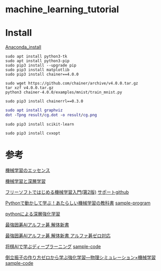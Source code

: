 # machine_learning_tutorial

# Install

[Anaconda_install](https://www.anaconda.com/distribution/#download-section)

```Chainer install
sudo apt install python3-tk
sudo apt install python3-pip
sudo pip3 install --upgrade pip
sudo pip3 install matplotlib
sudo pip3 install chainer==4.0.0

sudo wget https://github.com/chainer/archive/v4.0.0.tar.gz
tar xzf v4.0.0.tar.gz
python3 chainer-4.0.0/examples/mnist/train_mnist.py
```

```ChainerRL install
sudo pip3 install chainerrl==0.3.0
```

```dot cmd
sudo apt install graphviz
dot -Tpng result/cg.dot -o result/cg.png
```

```scikit-learn install
sudo pip3 install scikit-learn
```

```cvxopt install
sudo pip3 install cvxopt
```

# 参考

[機械学習のエッセンス](https://www.sbcr.jp/products/4797393965.html)

[機械学習と深層学習](https://www.ohmsha.co.jp/book/9784274222269)

[フリーソフトではじめる機械学習入門(第2版)](https://www.morikita.co.jp/books/book/3274)
[サポートgithub](https://github.com/MasahiroAraki/MachineLearning)

[Pythonで動かして学ぶ！あたらしい機械学習の教科書](https://www.shoeisha.co.jp/book/detail/9784798144986)
[sample-program](https://www.shoeisha.co.jp/book/download/9784798144986/detail)

[pythonによる深層強化学習](https://www.ohmsha.co.jp/book/9784274222535/)

[最強囲碁AIアルファ碁 解体新書](https://www.shoeisha.co.jp/book/detail/9784798152561)

[最強囲碁AIアルファ碁 解体新書 アルファ碁ゼロ対応]()

[将棋AIで学ぶディープラーニング](https://book.mynavi.jp/ec/products/detail/id=88752)
[sample-code](https://github.com/TadaoYamaoka/python-dlshogi)

[倒立振子の作り方ゼロから学ぶ強化学習―物理シミュレーション×機械学習](http://www.natural-science.or.jp/article/20190124093733.php)
[sample-code](http://cutt.jp/books/978-4-87783-440-1/sample.zip)

